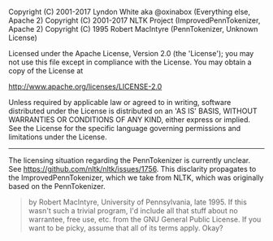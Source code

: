 Copyright (C) 2001-2017 Lyndon White aka @oxinabox (Everything else, Apache 2)
Copyright (C) 2001-2017 NLTK Project (ImprovedPennTokenizer, Apache 2)
Copyright (C) 1995 Robert MacIntyre (PennTokenizer, Unknown License)

Licensed under the Apache License, Version 2.0 (the 'License');
you may not use this file except in compliance with the License.
You may obtain a copy of the License at

   http://www.apache.org/licenses/LICENSE-2.0

Unless required by applicable law or agreed to in writing, software
distributed under the License is distributed on an 'AS IS' BASIS,
WITHOUT WARRANTIES OR CONDITIONS OF ANY KIND, either express or implied.
See the License for the specific language governing permissions and
limitations under the License.

--------------------------

The licensing situation regarding the PennTokenizer is currently unclear.
See https://github.com/nltk/nltk/issues/1756.
This disclarity propagates to the ImprovedPennTokenizer, which we take from NLTK,
which was originally based on the PennTokenizer.

> by Robert MacIntyre, University of Pennsylvania, late 1995.
> If this wasn't such a trivial program, I'd include all that stuff about
> no warrantee, free use, etc. from the GNU General Public License. If you
> want to be picky, assume that all of its terms apply. Okay?

